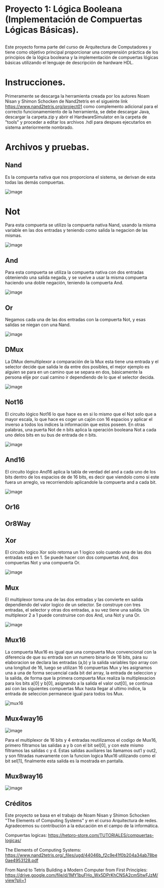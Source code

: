 # Proyecto 1: Lógica Booleana (Implementación de Compuertas Lógicas Básicas).

##
Este proyecto forma parte del curso de Arquitectura de Computadores y tiene como objetivo principal proporcionar una comprensión práctica de los principios de la lógica booleana y la implementación de compuertas lógicas básicas utilizando el lenguaje de descripción de hardware HDL.

# Instrucciones.

Primeramente se descarga la herramienta creada por los autores Noam Nisan y Shimon Schocken de Nand2tetris en el sigueinte link https://www.nand2tetris.org/project01 como complemento adicional para el correcto funcionamemiento de la herramienta,  se debe descargar Java, descargar la carpeta.zip y abrir el HardwareSimulator en la carpeta de "tools" y proceder a editar los archivos .hdl para despues ejecutarlos en sistema anteriormente nombrado.

# Archivos y pruebas.

## Nand
Es la compuerta nativa que nos proporciona el sistema, se derivan de esta todas las demás compuertas.

![image](https://github.com/santiagoGv0506/Grupo-Circuitex/assets/159449792/6b3d9598-49f6-49b6-952b-80c3e13781eb)

# Not
Para esta compuerta se utilizo la compuerta nativa Nand, usando la misma variable en las dos entradas y teniendo como salida la negacion de las mismas.

![image](https://github.com/santiagoGv0506/Grupo-Circuitex/assets/159449792/63e50c97-b687-4125-8000-9d89f3aac5f2)

## And
Para esta compuerta se utiliza la compuerta nativa con dos entradas obteniendo una salida negada, y se vuelve a usar la misma compuerta haciendo una doble negación, teniendo la compuerta And.

![image](https://github.com/santiagoGv0506/Grupo-Circuitex/assets/159449792/143b336e-3152-4826-9f1d-6e86a2312e4b)

## Or 
Negamos cada una de las dos entradas con la compuerta Not, y esas salidas se niegan con una Nand.

![image](https://github.com/santiagoGv0506/Grupo-Circuitex/assets/159449792/225c0bc2-8892-48cf-8271-8f7ed13c950a)


## DMux 

La DMux  demultiplexor a comparación de la Mux esta tiene una entrada y el selector decide que salida le da entre dos posibles, el mejor ejemplo es alguien se para en un camino que se separa en dos, básicamente la persona elije por cual camino ir dependiendo de lo que el selector decida.


![image](https://github.com/santiagoGv0506/Grupo-Circuitex/assets/97885177/c8976f81-f4b1-44d8-be27-f20f5a05e793)

## Not16
El circuito lógico Not16 lo que hace es en si lo mismo que el Not solo que a mayor escala, lo que hace es coger un cajón con 16 espacios y aplicar el inverso a  todos los indices la información que estos poseen. En otras palabras, una puerta Not de n bits aplica la operación booleana Not a cada uno delos bits en su bus de entrada de n bits.

![image](https://github.com/santiagoGv0506/Grupo-Circuitex/assets/97885177/5041d6ca-f27a-4648-9de4-44a4d36adfc6)


## And16
El circuito lógico And16 aplica la tabla de verdad del and a cada uno de los bits dentro de los espacios de de 16 bits, es decir que viendolo como si este fuera un arreglo, va recorriendolo aplicandole la compuerta and a cada bit.

![image](https://github.com/santiagoGv0506/Grupo-Circuitex/assets/97885177/66e99371-e564-4edd-b64e-51065ebda849)

## Or16


## Or8Way

## Xor
El circuito logico Xor solo retorna un 1 logico solo cuando una de las dos entradas está en 1. Se puede hacer con dos compuertas And, dos compuertas Not y una compuerta Or.

![image](https://github.com/santiagoGv0506/Grupo-Circuitex/assets/92127039/98456197-6124-43c5-9356-8c5cf41dd226)


## Mux
El multiplexor toma una de las dos entradas y las convierte en salida dependiendo del valor logico de un selector. Se construye con tres entradas, el selector y otras dos entradas, a su vez tiene una salida. Un multiplexor 2 a 1 puede construirse con dos And, una Not y una Or.

![image](https://github.com/santiagoGv0506/Grupo-Circuitex/assets/92127039/37d6be2c-fd40-436b-9fcf-5780d7a163f2)

## Mux16
La compuerta Mux16 es igual que una compuerta Mux convencional con la diferencia de que su entrada son un numero binario de 16 bits, pára su elaboracion se declara las entradas (a,b) y la salida variables tipo array con una longitud de 16, luego se utilizan 16 compuertas Mux y les asignamos una a una de forma secuencial cada bit del array, la entrada de seleccion y la salida, de forma que la primera compuerta Mux realiza la multiplexacion para los bits a[0] y b[0], asignando a la salida el valor out[0], se continua asi con las siguientes compuertas Mux hasta llegar al ultimo indice, la entrada de seleccion permanece igual para todos los Mux.

![mux16](https://github.com/santiagoGv0506/Grupo-Circuitex/assets/129707742/b81853f8-34ae-4bd7-bff2-3c313c022250)

## Mux4way16

![image](https://tomorrow0w0.gitbooks.io/nand2tetris-homework/content/assets/Mux4Way16.png)

Para el multiplexor de 16 bits y 4 entradas reutilizamos el codigo de Mux16, primero filtramos las salidas a y b con el bit sel[0], y con este mismo filtramos las salidas c y d.
Estas salidas auxiliares las llamamos out1 y out2, y son filtradas nuevamente con la funcion logica Mux16 utilizando como el bit sel[1], finalmente esta salida es la mostrada en pantalla.

## Mux8way16

![image](https://github.com/santiagoGv0506/Grupo-Circuitex/assets/159449277/a70ab5b2-6621-4626-bf9a-75f9e5d943e9)



## Créditos

Este proyecto se basa en el trabajo de Noam Nisan y Shimon Schocken "The Elements of Computing Systems" y en el curso Arquitectura de redes. 
Agradecemos su contribución a la educación en el campo de la informática.

Compuertas logicas: https://hetpro-store.com/TUTORIALES/compuertas-logicas/

The Elements of Computing Systems: https://www.nand2tetris.org/_files/ugd/44046b_f2c9e41f0b204a34ab78be0ae4953128.pdf

From Nand to Tetris Building a Modern Computer from First Principles: https://drive.google.com/file/d/1MY1buFHo_Wx5DPrKhCNSA2cm5ltwFJzM/view?pli=1

